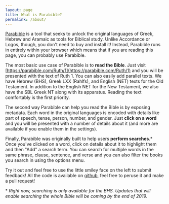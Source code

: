 ```yaml
---
layout: page
title: What is Parabible?
permalink: /about/
---
```

[Parabible](https://parabible.com) is a tool that seeks to unlock the original languages of Greek, Hebrew and Aramaic as tools for Biblical study. Unlike Accordance or Logos, though, you don't need to buy and install it! Instead, Parabible runs in entirely within your browser which means that if you are reading this page, you can probably use Parabible.

The most basic use case of Parabible is to **read the Bible**. Just visit [https://parabible.com/Ruth/1](https://parabible.com/Ruth/1) and you will be presented with the text of Ruth 1. You can also easily add parallel texts. We have Hebrew (BHS), Greek LXX (Rahlfs), and English (NET) texts for the Old Testament. In addition to the English NET for the New Testament, we also have the SBL Greek NT along with its apparatus. Reading the text comfortably is the first priority.

The second way Parabible can help you read the Bible is by exposing metadata. Each word in the original languages is encoded with details like part of speech, tense, person, number, and gender. Just **click on a word** and you will be presented with a number of details about it (and more are available if you enable them in the settings).

Finally, Parabible was originally built to help users **perform searches**.\* Once you've clicked on a word, click on details about it to highlight them and then "Add" a search term. You can search for multiple words in the same phrase, clause, sentence, and verse and you can also filter the books you search in using the options menu.

Try it out and feel free to use the little smiley face on the left to submit feedback! All the code is available on [github](https://github.com/parabible/), feel free to peruse it and make a pull request!


\* _Right now, searching is only available for the BHS. Updates that will enable searching the whole Bible will be coming by the end of 2019._
